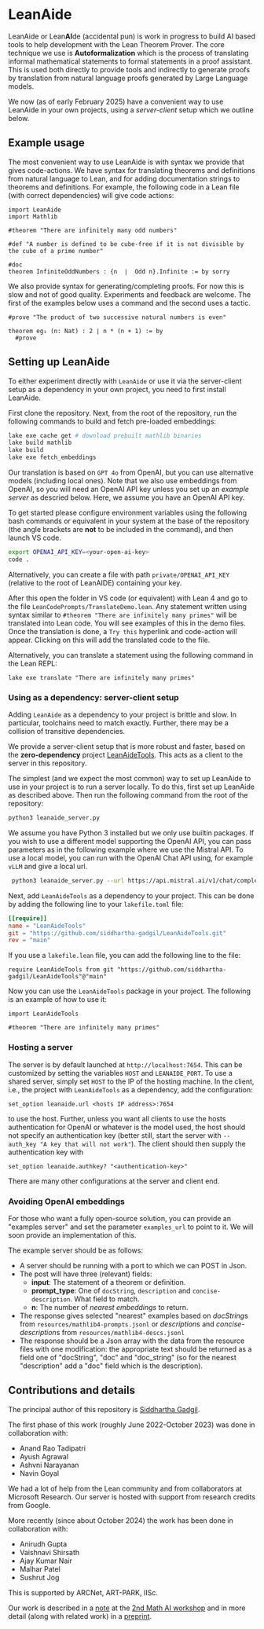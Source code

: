 # LeanAide 

LeanAide or Lean**AI**de (accidental pun) is work in progress to build AI based tools to help development with the Lean Theorem Prover. The core technique we use is **Autoformalization** which is the process of translating informal mathematical statements to formal statements in a proof assistant. This is used both directly to provide tools and indirectly to generate proofs by translation from natural language proofs generated by Large Language models.

We now (as of early February 2025) have a convenient way to use LeanAide in your own projects, using a *server-client* setup which we outline below.

## Example usage

The most convenient way to use LeanAide is with syntax we provide that gives code-actions. We have syntax for translating theorems and definitions from natural language to Lean, and for adding documentation strings to theorems and definitions. For example, the following code in a Lean file (with correct dependencies) will give code actions:

```lean
import LeanAide
import Mathlib

#theorem "There are infinitely many odd numbers"

#def "A number is defined to be cube-free if it is not divisible by the cube of a prime number"

#doc
theorem InfiniteOddNumbers : {n  ∣  Odd n}.Infinite := by sorry
```

We also provide syntax for generating/completing proofs. For now this is slow and not of good quality. Experiments and feedback are welcome. The first of the examples below uses a command and the second uses a tactic. 

```lean
#prove "The product of two successive natural numbers is even"

theorem eg₁ (n: Nat) : 2 ∣ n * (n + 1) := by
  #prove
```

## Setting up LeanAide

To either experiment directly with `LeanAide` or use it via the server-client setup as a dependency in your own project, you need to first install LeanAide. 

First clone the repository. Next, from the root of the repository, run the following commands to build and fetch pre-loaded embeddings:

```bash
lake exe cache get # download prebuilt mathlib binaries
lake build mathlib
lake build
lake exe fetch_embeddings
```

Our translation is based on `GPT 4o` from OpenAI, but you can use alternative models (including local ones). Note that we also use embeddings from OpenAI, so you will need an OpenAI API key unless you set up an *example server* as descried below. Here, we assume you have an OpenAI API key.

To get started please configure environment variables using the following bash commands or equivalent in your system at the base of the repository (the angle brackets are **not** to be included in the command), and then launch VS code. 

```bash
export OPENAI_API_KEY=<your-open-ai-key>
code .
```

Alternatively, you can create a file with path `private/OPENAI_API_KEY` (relative to the root of LeanAIDE) containing your key.

After this open the folder in VS code (or equivalent) with Lean 4 and go to the file `LeanCodePrompts/TranslateDemo.lean`. Any statement written using syntax 
similar to `#theorem "There are infinitely many primes"` will be translated into Lean code. You will see examples of this in the demo files. Once the translation is done, a `Try this` hyperlink and code-action will appear. Clicking on this will add the translated code to the file.

Alternatively, you can translate a statement using the following command in the Lean REPL:

```lean
lake exe translate "There are infinitely many primes"
```

### Using as a dependency: server-client setup

Adding `LeanAide` as a dependency to your project is brittle and slow. In particular, toolchains need to match exactly. Further, there may be a collision of transitive dependencies. 

We provide a server-client setup that is more robust and faster, based on the **zero-dependency** project [LeanAideTools](https://github.com/siddhartha-gadgil/LeanAideTools). This acts as a client to the server in this repository.

The simplest (and we expect the most common) way to set up LeanAide to use in your project is to run a server locally. To do this, first set up LeanAide as described above. Then run the following command from the root of the repository:

```bash
python3 leanaide_server.py
```
We assume you have Python 3 installed but we only use builtin packages. If you wish to use a different model supporting the OpenAI API, you can pass parameters as in the following example where we use the Mistral API. To use a local model, you can run with the OpenAI Chat API using, for example `vLLM` and give a local url.

```bash
 python3 leanaide_server.py --url https://api.mistral.ai/v1/chat/completions --auth_key <Mistral API key> --model  "mistral-small-latest"
```

Next, add `LeanAideTools` as a dependency to your project. This can be done by adding the following line to your `lakefile.toml` file:

```toml
[[require]]
name = "LeanAideTools"
git = "https://github.com/siddhartha-gadgil/LeanAideTools.git"
rev = "main"
```

If you use a `lakefile.lean` file, you can add the following line to the file:

```lean
require LeanAideTools from git "https://github.com/siddhartha-gadgil/LeanAideTools"@"main"
```

Now you can use the `LeanAideTools` package in your project. The following is an example of how to use it:

```lean
import LeanAideTools

#theorem "There are infinitely many primes"
```

### Hosting a server

The server is by default launched at `http://localhost:7654`. This can be customized by setting the variables `HOST` and `LEANAIDE_PORT`. To use a shared server, simply set `HOST` to the IP of the hosting machine. In the client, i.e., the project with `LeanAideTools` as a dependency, add the configuration:

```lean
set_option leanaide.url <hosts IP address>:7654
```

to use the host. Further, unless you want all clients to use the hosts authentication for OpenAI or whatever is the model used, the host should not specify an authentication key (better still, start the server with `--auth_key "A key that will not work"`). The client should then supply the authentication key with

```lean
set_option leanaide.authkey? "<authentication-key>"
```

There are many other configurations at the server and client end.

### Avoiding OpenAI embeddings

For those who want a fully open-source solution, you can provide an "examples server" and set the parameter `examples_url` to point to it. We will soon provide an implementation of this.

The example server should be as follows:

* A server should be running with a port to which we can POST in Json.
* The post will have three (relevant) fields: 
  * **input**: The statement of a theorem or definition.
  * **prompt_type**: One of `docString`, `description` and `concise-description`. What field to match.
  *  **n**: The number of *nearest embeddings* to return.
* The response gives selected "nearest" examples based on *docString*s from `resources/mathlib4-prompts.jsonl` or *description*s and *concise-description*s from `resources/mathlib4-descs.jsonl`
* The response should be a Json array with the data from the resource files with one modification: the appropriate text should be returned as a field one of "docString", "doc" and "doc_string" (so for the nearest "description" add a "doc" field which is the description).


## Contributions and details

The principal author of this repository is [Siddhartha Gadgil](https://math.iisc.ac.in/~gadgil/).

The first phase of this work (roughly June 2022-October 2023) was done in collaboration with:

* Anand Rao Tadipatri
* Ayush Agrawal
* Ashvni Narayanan
* Navin Goyal

We had a lot of help from the Lean community and from collaborators at Microsoft Research. Our server is hosted with support from research credits from Google.

More recently (since about October 2024) the work has been done in collaboration with:

* Anirudh Gupta
* Vaishnavi Shirsath
* Ajay Kumar Nair
* Malhar Patel
* Sushrut Jog

This is supported by ARCNet, ART-PARK, IISc.

Our work is described in a [note](https://mathai2022.github.io/papers/17.pdf) at the [2nd Math AI workshop](https://mathai2022.github.io/papers/) and in more detail (along with related work) in a [preprint](https://arxiv.org/abs/2211.07524).


